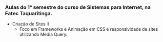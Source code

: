 ### Aulas do 1° semestre do curso de Sistemas para Internet, na Fatec Taquaritinga.

* Criação de Sites II
  * Foco em Frameworks e Animação em CSS e responsividade de sites utilizando Media Query.
